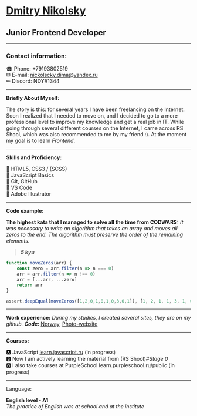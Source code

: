# [Dmitry Nikolsky](https://github.com/HvostAp/rsschool-cv/blob/gh-pages/cv.md)

## Junior Frontend Developer

___

### Contact information:
☎ Phone: +79193802519<br>
✉ E-mail: nickolscky.dima@yandex.ru<br>
✏ Discord: NDY#1344

___

**Briefly About Myself:**

The story is this: for several years I have been freelancing on the Internet. Soon I realized that I needed to move on, and I decided to go to a more professional level to improve my knowledge and get a real job in IT. While going through several different courses on the Internet, I came across RS Shool, which was also recommended to me by my friend :). At the moment my goal is to learn *Frontend*.

___

**Skills and Proficiency:**

🔹 HTML5, CSS3 / (SCSS)<br>
🔹 JavaScript Basics<br>
🔹 Git, GitHub<br>
🔹 VS Code <br>
🔹 Adobe Illustrator

___

**Code example:**

**The highest kata that I managed to solve all the time from CODWARS:** *It was necessary to write an algorithm that takes an array and moves all zeros to the end. The algorithm must preserve the order of the remaining elements.*

>***5 kyu***

```js 
function moveZeros(arr) {
    const zero = arr.filter(n => n === 0)
    arr = arr.filter(n => n !== 0)
    arr = [...arr, ...zero]
    return arr
}
```
```js
assert.deepEqual(moveZeros([1,2,0,1,0,1,0,3,0,1]), [1, 2, 1, 1, 3, 1, 0, 0, 0, 0]);
```
___

**Work experience:**
*During my studies, I created several sites, they are on my github. ***Code:**** 
[Norway](https://github.com/HvostAp/Norway), [Photo-website](https://github.com/HvostAp/Website)

___

**Courses:**

🅰 JavaScript [learn.javascript.ru](https://learn.javascript.ru/) (in progress)<br>
🅱 Now I am actively learning the material from (RS Shool)*#Stage 0*<br>
🅾 I also take courses at PurpleSchool learn.purpleschool.ru/public (in progress)
___

Language:

**English level - A1**<br>
*The practice of English was at school and at the institute*